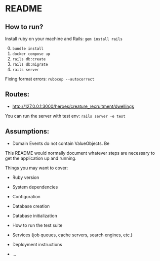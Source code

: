 # README

## How to run?

Install ruby on your machine and Rails:
`gem install rails`

0. `bundle install`
1. `docker compose up`
2. `rails db:create`
3. `rails db:migrate`
4. `rails server`

Fixing format errors:
`rubocop --autocorrect`

## Routes:
- http://127.0.0.1:3000/heroes/creature_recruitment/dwellings

You can run the server with test env: `rails server -e test`


## Assumptions:
- Domain Events do not contain ValueObjects. Be

This README would normally document whatever steps are necessary to get the
application up and running.

Things you may want to cover:

* Ruby version

* System dependencies

* Configuration

* Database creation

* Database initialization

* How to run the test suite

* Services (job queues, cache servers, search engines, etc.)

* Deployment instructions

* ...

